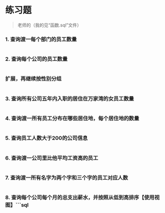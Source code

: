 # 练习题
> 老师的（我的见“函数.sql”文件）

### 1. 查询渡一每个部门的员工数量
```sql

```
### 2. 查询每个公司的员工数量
```sql

```
### 扩展，再继续按性别分组
```sql

```
### 3. 查询所有公司五年内入职的居住在万家湾的女员工数量
```sql

```
### 4. 查询渡一所有员工分布在哪些居住地，每个居住地的数量
```sql

```
### 5. 查询员工人数大于200的公司信息
```sql

```
### 6. 查询渡一公司里比他平均工资高的员工
```sql

```
### 7. 查询渡一所有名字为两个字和三个字的员工对应人数
```sql

```

### 8. 查询每个公司每个月的总支出薪水，并按照从低到高排序【使用视图】```sql

```